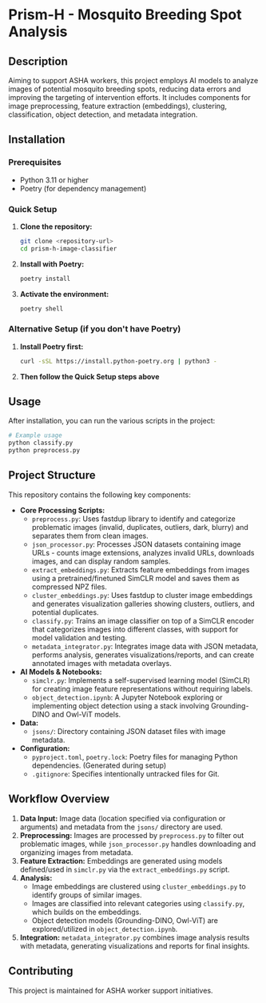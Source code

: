 # Prism-H - Mosquito Breeding Spot Analysis

## Description

Aiming to support ASHA workers, this project employs AI models to analyze images of potential mosquito breeding spots, reducing data errors and improving the targeting of intervention efforts. It includes components for image preprocessing, feature extraction (embeddings), clustering, classification, object detection, and metadata integration.

## Installation

### Prerequisites
- Python 3.11 or higher
- Poetry (for dependency management)

### Quick Setup

1. **Clone the repository:**
   ```bash
   git clone <repository-url>
   cd prism-h-image-classifier
   ```

2. **Install with Poetry:**
   ```bash
   poetry install
   ```

3. **Activate the environment:**
   ```bash
   poetry shell
   ```

### Alternative Setup (if you don't have Poetry)

1. **Install Poetry first:**
   ```bash
   curl -sSL https://install.python-poetry.org | python3 -
   ```

2. **Then follow the Quick Setup steps above**

## Usage

After installation, you can run the various scripts in the project:

```bash
# Example usage
python classify.py
python preprocess.py
```

## Project Structure

This repository contains the following key components:

*   **Core Processing Scripts:**
    *   `preprocess.py`: Uses fastdup library to identify and categorize problematic images (invalid, duplicates, outliers, dark, blurry) and separates them from clean images.
    *   `json_processor.py`: Processes JSON datasets containing image URLs - counts image extensions, analyzes invalid URLs, downloads images, and can display random samples.
    *   `extract_embeddings.py`: Extracts feature embeddings from images using a pretrained/finetuned SimCLR model and saves them as compressed NPZ files.
    *   `cluster_embeddings.py`: Uses fastdup to cluster image embeddings and generates visualization galleries showing clusters, outliers, and potential duplicates.
    *   `classify.py`: Trains an image classifier on top of a SimCLR encoder that categorizes images into different classes, with support for model validation and testing.
    *   `metadata_integrator.py`: Integrates image data with JSON metadata, performs analysis, generates visualizations/reports, and can create annotated images with metadata overlays.
*   **AI Models & Notebooks:**
    *   `simclr.py`: Implements a self-supervised learning model (SimCLR) for creating image feature representations without requiring labels.
    *   `object_detection.ipynb`: A Jupyter Notebook exploring or implementing object detection using a stack involving Grounding-DINO and Owl-ViT models.
*   **Data:**
    *   `jsons/`: Directory containing JSON dataset files with image metadata.
*   **Configuration:**
    *   `pyproject.toml`, `poetry.lock`: Poetry files for managing Python dependencies. (Generated during setup)
    *   `.gitignore`: Specifies intentionally untracked files for Git.

## Workflow Overview

1.  **Data Input:** Image data (location specified via configuration or arguments) and metadata from the `jsons/` directory are used.
2.  **Preprocessing:** Images are processed by `preprocess.py` to filter out problematic images, while `json_processor.py` handles downloading and organizing images from metadata.
3.  **Feature Extraction:** Embeddings are generated using models defined/used in `simclr.py` via the `extract_embeddings.py` script.
4.  **Analysis:**
    *   Image embeddings are clustered using `cluster_embeddings.py` to identify groups of similar images.
    *   Images are classified into relevant categories using `classify.py`, which builds on the embeddings.
    *   Object detection models (Grounding-DINO, Owl-ViT) are explored/utilized in `object_detection.ipynb`.
5.  **Integration:** `metadata_integrator.py` combines image analysis results with metadata, generating visualizations and reports for final insights.

## Contributing

This project is maintained for ASHA worker support initiatives. 